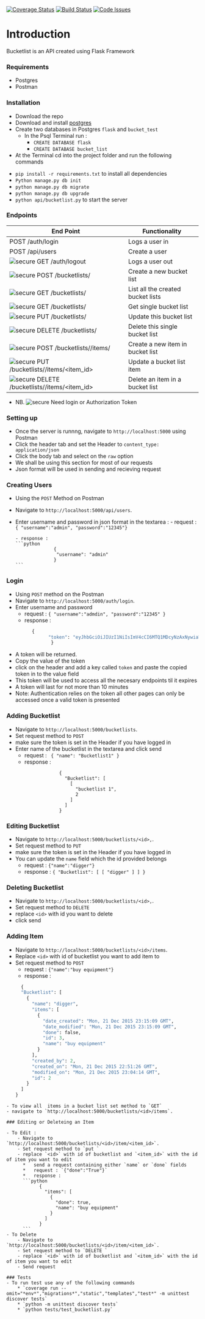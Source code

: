 [![Coverage Status](https://coveralls.io/repos/andela-amwaleh/Bucketlist_flask/badge.svg?branch=feature%2Ftest&service=github)](https://coveralls.io/github/andela-amwaleh/Bucketlist_flask?branch=feature%2Ftest)
[![Build Status](https://travis-ci.org/andela-amwaleh/Bucketlist_flask.svg?branch=feature%2Ftest)](https://travis-ci.org/andela-amwaleh/Bucketlist_flask)
[![Code Issues](https://www.quantifiedcode.com/api/v1/project/84f92b1d8c8443b29f3306b70b001b4e/badge.svg)](https://www.quantifiedcode.com/app/project/84f92b1d8c8443b29f3306b70b001b4e)

# Introduction
Bucketlist is an API created using Flask Framework 
### Requirements
- Postgres
- Postman

### Installation
- Download the repo
- Download and install [postgres](http://www.postgresql.org/)
- Create two databases in Postgres `flask` and `bucket_test`
  - In the Psql Terminal run :
    - `CREATE DATABASE flask`
    - `CREATE DATABASE bucket_list`
- At the Terminal cd into the project folder and run the following commands 
 * `pip install -r requirements.txt` to install all dependencies
 * `Python manage.py db init`
 * `python manage.py db migrate`
 * `python manage.py db upgrade`
 * `python api/bucketlist.py` to start the server
 

### Endpoints

| End Point                                | Functionality                     |
|------------------------------------------|-----------------------------------|
| POST /auth/login                         | Logs a user in                    |
| POST /api/users                          | Create a user                   |
| ![secure](https://cdn0.iconfinder.com/data/icons/social-messaging-ui-color-shapes/128/lock-circle-green-16.png 'logo') GET /auth/logout                         | Logs a user out                   |
| ![secure](https://cdn0.iconfinder.com/data/icons/social-messaging-ui-color-shapes/128/lock-circle-green-16.png 'logo') POST /bucketlists/                       | Create a new bucket list          |
| ![secure](https://cdn0.iconfinder.com/data/icons/social-messaging-ui-color-shapes/128/lock-circle-green-16.png 'logo') GET /bucketlists/                        | List all the created bucket lists |
| ![secure](https://cdn0.iconfinder.com/data/icons/social-messaging-ui-color-shapes/128/lock-circle-green-16.png 'logo') GET /bucketlists/<id>                    | Get single bucket list            |
|![secure](https://cdn0.iconfinder.com/data/icons/social-messaging-ui-color-shapes/128/lock-circle-green-16.png 'logo') PUT /bucketlists/<id>                    | Update this bucket list           |
| ![secure](https://cdn0.iconfinder.com/data/icons/social-messaging-ui-color-shapes/128/lock-circle-green-16.png 'logo') DELETE /bucketlists/<id>                 | Delete this single bucket list    |
| ![secure](https://cdn0.iconfinder.com/data/icons/social-messaging-ui-color-shapes/128/lock-circle-green-16.png 'logo') POST /bucketlists/<id>/items/            | Create a new item in bucket list  |
| ![secure](https://cdn0.iconfinder.com/data/icons/social-messaging-ui-color-shapes/128/lock-circle-green-16.png 'logo') PUT /bucketlists/<id>/items/<item_id>    | Update a bucket list item         |
| ![secure](https://cdn0.iconfinder.com/data/icons/social-messaging-ui-color-shapes/128/lock-circle-green-16.png 'logo') DELETE /bucketlists/<id>/items/<item_id> | Delete an item in a bucket list   |
- NB. ![secure](https://cdn0.iconfinder.com/data/icons/social-messaging-ui-color-shapes/128/lock-circle-green-16.png 'logo') Need login or Authorization Token 

### Setting up
- Once the server is runnng, navigate to `http://localhost:5000` using Postman 
- Click the header tab and set the Header to `content_type: application/json`
- Click the body tab and select on the `raw` option 
- We shall be using this section for most of our requests
- Json format will be used in sending and recieving request

### Creating Users

- Using the `POST` Method on Postman 
- Navigate to `http://localhost:5000/api/users`.
- Enter username and password in json format in the textarea :
      - request :  `{ "username":"admin", "password":"12345"}`

      - response :
      ```python
                    {
                     "username": "admin"
                    }
      ```


### Login
- Using `POST` method on the Postman
- Navigate to `http://localhost:5000/auth/login`.
- Enter username and password 
  -   request : `{
                   "username":"admdin",
                    "password":"12345"
                }`
  - response  : 
  ```python
        {
              "token": "eyJhbGciOiJIUzI1NiIsImV4cCI6MTQ1MDcyNzAxNywiaWF0IjoxNDUwNzI2NDE3fQ.eyJ1aWQiOjJ9.cCwq8u_wXZ8wuw9CN3EwhAn7db9w2t_j0o20sVE7rlE"
               }
  ```
- A token will be returned.
- Copy the value of the token
- click on the header and add a key called `token` and paste the copied token in to the value field
- This token will be used to access all the necesary endpoints til it expires
- A token will last for not more than 10 minutes
- Note: Authentication relies on the token all other pages can only be accessed once a valid token is presented


### Adding Bucketlist
- Navigate to `http://localhost:5000/bucketlists`.
- Set request method to `POST`
- make sure the token is set in the Header if you have logged in 
- Enter name of the bucketlist in the textarea and click send
    - request : ``` { "name": "Bucketlist1" }```
    - response :
    ```
                    {
                      "Bucketlist": [
                        [
                          "bucketlist 1",
                          2
                        ]
                      ]
                    }
    ```

### Editing Bucketlist
- Navigate to `http://localhost:5000/bucketlists/<id>,`.
- Set request method to `PUT`
- make sure the token is set in the Header if you have logged in
- You can update the `name`  field which the id provided belongs 
    - request : `{"name":"digger"}`
    - response : `{ "Bucketlist": [ [ "digger" ] ] }`

### Deleting Bucketlist
- Navigate to `http://localhost:5000/bucketlists/<id>,`.
- Set request method to `DELETE`
- replace `<id>` with id you want to delete
- click send

### Adding Item
-  Navigate to `http://localhost:5000/bucketlists/<id>/items`.
-  Replace `<id>` with id of bucketlist you want to add item to 
- Set request method to `POST`
  - request : `{"name":"buy equipment"}`
  - response :
  ```python
    {
    "Bucketlist": [
      {
        "name": "digger",
        "items": [
          {
            "date_created": "Mon, 21 Dec 2015 23:15:09 GMT",
            "date_modified": "Mon, 21 Dec 2015 23:15:09 GMT",
            "done": false,
            "id": 3,
            "name": "buy equipment"
          }
        ],
        "created_by": 2,
        "created_on": "Mon, 21 Dec 2015 22:51:26 GMT",
        "modified_on": "Mon, 21 Dec 2015 23:04:14 GMT",
        "id": 2
      }
    ]
  }
```
- To view all  items in a bucket list set method to `GET`
- navigate to `http://localhost:5000/bucketlists/<id>/items`.

### Editing or Deleteing an Item 

- To Edit :
    - Navigate to `http://localhost:5000/bucketlists/<id>/item/<item_id>`.
    - Set request method to `put `
    - replace `<id>` with id of bucketlist and `<item_id>` with the id of item you want to edit
      *   send a request containing either `name` or `done` fields
      *   request : `{"done":"True"}`
      *   response :
      ```python 
            {
              "items": [
                {
                  "done": true,
                  "name": "buy equipment"
                }
              ]
            }
      ```
- To Delete 
    - Navigate to `http://localhost:5000/bucketlists/<id>/item/<item_id>`.
    - Set request method to `DELETE `
    - replace `<id>` with id of bucketlist and `<item_id>` with the id of item you want to edit
    - Send request
    
### Tests
- To run test use any of the following commands
    * `coverage run --omit="*env*","migrations*","static","templates","test*" -m unittest discover tests`
    * `python -m unittest discover tests`
    * `python tests/test_bucketlist.py`

